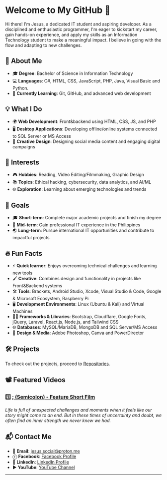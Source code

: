 <!--## Hi there 👋-->

<!--
**jesusdiazjess/jesusdiazjess** is a ✨ _special_ ✨ repository because its `README.md` (this file) appears on your GitHub profile.

Here are some ideas to get you started:

- 🔭 I’m currently working on ...
- 🌱 I’m currently learning ...
- 👯 I’m looking to collaborate on ...
- 🤔 I’m looking for help with ...
- 💬 Ask me about ...
- 📫 How to reach me: ...
- 😄 Pronouns: ...
- ⚡ Fun fact: ...
-->

# Welcome to My GitHub 👋
Hi there! I'm Jesus, a dedicated IT student and aspiring developer. As a disciplined and enthusiastic programmer, I'm eager to kickstart my career, gain hands-on experience, and apply my skills as an Information Technology student to make a meaningful impact. I believe in going with the flow and adapting to new challenges.

## 🚀 About Me
- 🎓 **Degree**: Bachelor of Science in Information Technology
- 💻 **Languages**: C#, HTML, CSS, JavaScript, PHP, Java, Visual Basic and Python.
- 🌱 **Currently Learning**: Git, GitHub, and advanced web development
<!--- 🔗 [My Portfolio](https://yourportfolio.com)-->

## 💡 What I Do
<!--- 🛠 **Tools**: Git, SQL Server, Bootstrap, Visual Studio, and creative graphic design-->
- 🌍 **Web Development**: Front&backend using HTML, CSS, JS, and PHP
- 🖥️ **Desktop Applications**: Developing offline/online systems connected to SQL Server or MS Access
- 🎨 **Creative Design**: Designing social media content and engaging digital campaigns
  
## 🧩 Interests  
- 🎮 **Hobbies**: Reading, Video Editing/Filmmaking, Graphic Design  
- 📚 **Topics**: Ethical hacking, cybersecurity, data analytics, and AI/ML
- 🌐 **Exploration**: Learning about emerging technologies and trends
  
## 🎯 Goals  
- 🎓 **Short-term**: Complete major academic projects and finish my degree 
- 🚀 **Mid-term**: Gain professional IT experience in the Philippines  
- 🌏 **Long-term**: Pursue international IT opportunities and contribute to impactful projects

## 🔥 Fun Facts  
- ⚡ **Quick learner**: Enjoys overcoming technical challenges and learning new tools  
- 🖌️ **Creative**: Combines design and functionality in projects like Front&Backend systems
- 🛠 **Tools**: Brackets, Android Studio, Xcode, Visual Studio & Code, Google & Microsoft Ecosystem, Raspberry Pi
- 🖥️ **Development Environments**: Linux (Ubuntu & Kali) and Virtual Machines
- 🧑‍💻 **Frameworks & Libraries**: Bootstrap, Cloudflare, Google Fonts, jQuery, Laravel, React.js, Node.js, and Tailwind CSS
- 🌐 **Databases**: MySQL/MariaDB, MongoDB and SQL Server/MS Access
- 🎨 **Design & Media**: Adobe Photoshop, Canva and PowerDirector

<!--## 🤝 Collaboration  
- 💻 **Looking to Collaborate On**: Open-source projects related to web development, IT security, and user-friendly applications  
- 🔍 **Seeking Help With**: Advanced PHP features, API integration, and UI/UX design-->

<!--## 📊 GitHub Stats
![Your GitHub Stats](https://github-readme-stats.vercel.app/api?username=jesusdiazjess&show_icons=true&theme=radical)-->

## 🛠 Projects  
To check out the projects, proceed to [Repositories](https://github.com/jesusdiazjess?tab=repositories).  


## 📽️ Featured Videos  
### 1️⃣ [; (Semicolon) - Feature Short Film](https://www.youtube.com/watch?v=f5Pglo0YCWU)  
*Life is full of unexpected challenges and moments when it feels like our story might come to an end. But in these times of uncertainty and doubt, we often find an inner strength we never knew we had.*  

<!--### 2️⃣ [Exploring GitHub Features](https://www.youtube.com/watch?v=placeholder2)  
*Part 2: Discover the essentials of using GitHub for your projects.*  

### 3️⃣ [Mental Health Awareness Campaign](https://www.youtube.com/watch?v=placeholder3)  
*A short film raising awareness about mental health challenges.* --> 

  
## 📬 Contact Me  
- 📧 **Email**: jesus.social@proton.me 
- ⓕ **Facebook**: [Facebook Profile](https://facebook.com/jesusdiazthesecond)
- 💼 **LinkedIn**: [LinkedIn Profile](https://linkedin.com/in/jesusdiazjess)
- ▶️ **YouTube**: [YouTube Channel](https://youtube.com/@fusasis-vod)
<!--- 🌐 **Portfolio**: [Your Portfolio](https://yourportfolio.com) --> 
<!--- 🐦 **Twitter**: [Twitter Handle](https://twitter.com/yourhandle)  -->
---

